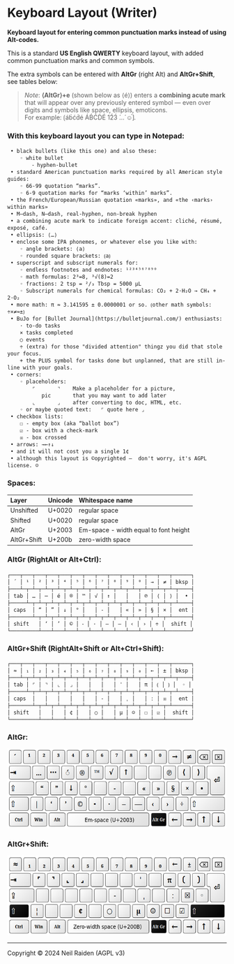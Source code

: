 # Keyboard Layout (Writer)

**Keyboard layout for entering common punctuation marks instead of using Alt-codes.**

This is a standard **US English QWERTY** keyboard layout, with added common punctuation marks and common symbols.

The extra symbols can be entered with **AltGr** (right Alt) and **AltGr+Shift**, see tables below:

> _Note_: **⟨AltGr⟩+e** (shown below as ⟨é⟩) enters a **combining acute mark** that will appear over any previously entered symbol — even over digits and symbols like space, ellipsis, emoticons.  
> For example: ⟮áb́ćd́é ÁB́ĆD́É 1́2́3́  ́…́ ☺́⟯.


### With this keyboard layout you can type in Notepad:

```
 • black bullets (like this one) and also these:  
    ◦ white bullet  
        ⁃ hyphen-bullet  
 • standard American punctuation marks required by all American style guides:  
    ◦ 66-99 quotation “marks”.  
    ◦ 6-9 quotation marks for “marks ‘within’ marks”.  
 • the French/European/Russian quotation «marks», and «the ‹marks› within marks»  
 • M—dash, N–dash, real‐hyphen, non‑break hyphen  
 • a combining acute mark to indicate foreign accent: cliché, résumé, exposé, café.  
 • ellipsis: ⟨…⟩  
 • enclose some IPA phonemes, or whatever else you like with:  
    ◦ angle brackets: ⟨a⟩  
    ◦ rounded square brackets: ⟮a⟯
 • superscript and subscript numerals for:  
    ◦ endless footnotes and endnotes: ¹²³⁴⁵⁶⁷⁸⁹⁰  
    ◦ math formulas: 2³=8, ³√(8)=2  
    ◦ fractions: 2 tsp = ²/₃ Tbsp = 5000 µL  
    ◦ Subscript numerals for chemical formulas: CO₂ + 2·H₂O → CH₄ + 2·O₂  
 • more math: π ≈ 3.141595 ± 0.0000001 or so. ⟮other math symbols: ÷×≠≈±⟯  
 • BuJo for [Bullet Journal](https://bulletjournal.com/) enthusiasts:  
    · to-do tasks  
    × tasks completed  
    ○ events  
    ÷ (extra) for those "divided attention" thingz you did that stole your focus.  
    + the PLUS symbol for tasks done but unplanned, that are still in-line with your goals.  
 • corners:  
    ◦ placeholders:  
        ⌜       ⌝    Make a placeholder for a picture,  
           pic       that you may want to add later  
        ⌞       ⌟    after converting to doc, HTML, etc.  
    ◦ or maybe quoted text:   ⌜ quote here ⌟  
 • checkbox lists:  
    ☐ - empty box (aka “ballot box”)  
    ☑ - box with a check-mark  
    ☒ - box crossed  
 • arrows: →←↑↓
 • and it will not cost you a single 1¢  
 • although this layout is ©opyrighted —  don't worry, it's AGPL license. ☺  
```

### Spaces:

| Layer | Unicode | Whitespace name |
|:----- |:------- |:--------------- |
| Unshifted | U+0020 | regular space |
| Shifted | U+0020 | regular space |
| AltGr | U+2003 | Em-space - width equal to font height |
| AltGr+Shift | U+200b | zero-width space |


### AltGr (RightAlt or Alt+Ctrl):
```
┌───┬───┬───┬───┬───┬───┬───┬───┬───┬───┬───┬───┬───┬──────┐
│ ´ │ ¹ │ ² │ ³ │ ⁴ │ ⁵ │ ⁶ │ ⁷ │ ⁸ │ ⁹ │ ⁰ │ → │ ≠ │ bksp │
├───┴─┬─┴─┬─┴─┬─┴─┬─┴─┬─┴─┬─┴─┬─┴─┬─┴─┬─┴─┬─┴─┬─┴─┬─┴─┬────┤
│ tab │ … │ ⋯ │ é │ ® │ ™ │ √ │ ↑ │   │   │ ℗ │ ⟨ │ ⟩ │  • │
├─────┴─┬─┴─┬─┴─┬─┴─┬─┴─┬─┴─┬─┴─┬─┴─┬─┴─┬─┴─┬─┴─┬─┴─┬─┴────┤
│ caps  │ “ │ ” │ ↓ │ ° │   │ ‐ │   │ « │ » │ § │ × │  ent │
├───────┴─┬─┴─┬─┴─┬─┴─┬─┴─┬─┴─┬─┴─┬─┴─┬─┴─┬─┴─┬─┴─┬─┴──────┤
│ shift   │ ‘ │ ’ │ © │ ⁃ │ · │ – │ — │ ‹ │ › │ ÷ │  shift │
└─────────┴───┴───┴───┴───┴───┴───┴───┴───┴───┴───┴────────┘
```

### AltGr+Shift (RightAlt+Shift or Alt+Ctrl+Shift):
```
┌───┬───┬───┬───┬───┬───┬───┬───┬───┬───┬───┬───┬───┬──────┐
│ ≈ │ ₁ │ ₂ │ ₃ │ ₄ │ ₅ │ ₆ │ ₇ │ ₈ │ ₉ │ ₀ │ ← │ ± │ bksp │
├───┴─┬─┴─┬─┴─┬─┴─┬─┴─┬─┴─┬─┴─┬─┴─┬─┴─┬─┴─┬─┴─┬─┴─┬─┴─┬────┤
│ tab │ ⌜ │ ⌝ │ ⌞ │ ⌟ │   │   │   │ ˈ │   │ π │ ⟮ │ ⟯ │  ◦ │
├─────┴─┬─┴─┬─┴─┬─┴─┬─┴─┬─┴─┬─┴─┬─┴─┬─┴─┬─┴─┬─┴─┬─┴─┬─┴────┤
│ caps  │   │   │   │   │   │ ‑ │   │ ˌ │   │ ː │ ☒ │  ent │
├───────┴─┬─┴─┬─┴─┬─┴─┬─┴─┬─┴─┬─┴─┬─┴─┬─┴─┬─┴─┬─┴─┬─┴──────┤
│ shift   │   │   │ ¢ │   │ ○ │   │ µ │ ☺ │ ☐ │ ☑ │  shift │
└─────────┴───┴───┴───┴───┴───┴───┴───┴───┴───┴───┴────────┘
```

### AltGr:

![](Writer1.png)

### AltGr+Shift:

![](Writer2.png)

-----
Copyright © 2024 Neil Raiden (AGPL v3)